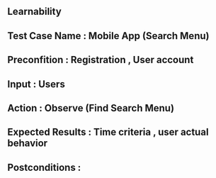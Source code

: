 ## Learnability 
## Test Case Name : Mobile App (Search Menu)
## Preconfition : Registration , User account 
## Input : Users
## Action :  Observe (Find Search Menu)
## Expected Results : Time criteria , user actual behavior
## Postconditions : 
